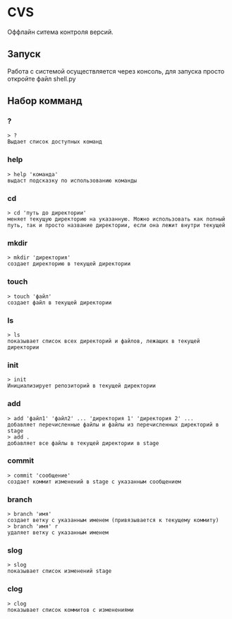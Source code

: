 # CVS
Оффлайн ситема контроля версий.
## Запуск
Работа с системой осуществляется через консоль, для запуска просто откройте файл shell.py
## Набор комманд
### ?
    > ?
    Выдает список доступных команд
### help
    > help 'команда'
    выдаст подсказку по использованию команды
### cd
    > cd 'путь до директории'
    меняет текущую директорию на указанную. Можно использовать как полный путь, так и просто название директории, если она лежит внутри текущей
### mkdir
    > mkdir 'директория'
    создает директорию в текущей директории
### touch
    > touch 'файл'
    создает файл в текущей директории
### ls
    > ls
    показывает список всех директорий и файлов, лежащих в текущей директории
### init
    > init
    Инициализирует репозиторий в текущей директории
### add
    > add 'файл1' 'файл2' ... 'директория 1' 'директория 2' ...
    добавляет перечисленные файлы и файлы из перечисленных директорий в stage
    > add .
    добавляет все файлы в текущей директории в stage
### commit
    > commit 'сообщение'
    создает коммит изменений в stage с указанным сообщением
### branch
    > branch 'имя'
    создает ветку с указанным именем (привязывается к текущему коммиту)
    > branch 'имя' r
    удаляет ветку с указанным именем
### slog
    > slog
    показывает список изменений stage
### clog
    > clog
    показывает список коммитов с изменениями